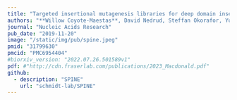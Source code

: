```yaml
---
title: "Targeted insertional mutagenesis libraries for deep domain insertion profiling"
authors: "**Willow Coyote-Maestas**, David Nedrud, Steffan Okorafor, Yungui He, Daniel Schmidt"
journal: "Nucleic Acids Research"
pub_date: "2019-11-20"
image: "/static/img/pub/spine.jpeg"
pmid: "31799630"
pmcid: "PMC6954404"
#biorxiv_version: "2022.07.26.501589v1"
pdf: #"http://cdn.fraserlab.com/publications/2023_Macdonald.pdf"
github:
  - description: "SPINE"
    url: "schmidt-lab/SPINE"
---
```

